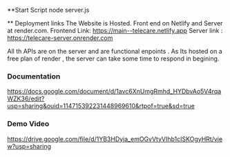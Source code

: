 **Start Script
node server.js 

** Deployment links
The Website is Hosted. Front end on Netlify and Server at render.com. 
Frontend Link: https://main--telecare.netlify.app 
Server link : https://telecare-server.onrender.com

All th APIs are on the server and are functional enpoints . As Its hosted on a free plan of render , the server can take some time to respond in begining.
### Documentation
https://docs.google.com/document/d/1avc6XnUmgRmhd_HYDbvAo5V4rqaWZK36/edit?usp=sharing&ouid=114715392231448969610&rtpof=true&sd=true

### Demo Video
https://drive.google.com/file/d/1YB3HDyia_emOGvVtyVIhb1cISKOgyHRt/view?usp=sharing
